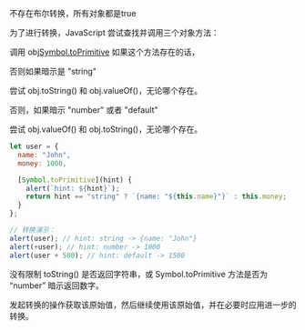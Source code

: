 不存在布尔转换，所有对象都是true

为了进行转换，JavaScript 尝试查找并调用三个对象方法：

调用 obj[Symbol.toPrimitive](hint) 如果这个方法存在的话，

否则如果暗示是 "string"

尝试 obj.toString() 和 obj.valueOf()，无论哪个存在。

否则，如果暗示 "number" 或者 "default"

尝试 obj.valueOf() 和 obj.toString()，无论哪个存在。

```javascript
let user = {
  name: "John",
  money: 1000,

  [Symbol.toPrimitive](hint) {
    alert(`hint: ${hint}`);
    return hint == "string" ? `{name: "${this.name}"}` : this.money;
  }
};

// 转换演示：
alert(user); // hint: string -> {name: "John"}
alert(+user); // hint: number -> 1000
alert(user + 500); // hint: default -> 1500
```

没有限制 toString() 是否返回字符串，或 Symbol.toPrimitive 方法是否为 “number” 暗示返回数字。

发起转换的操作获取该原始值，然后继续使用该原始值，并在必要时应用进一步的转换。
